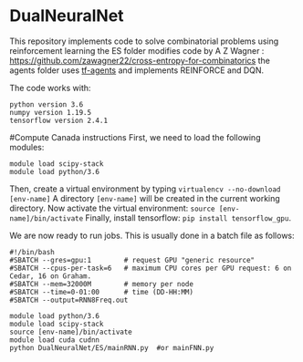 # DualNeuralNet

This repository implements code to solve combinatorial problems using reinforcement learning
the ES folder modifies code by A Z Wagner : https://github.com/zawagner22/cross-entropy-for-combinatorics
the agents folder uses [tf-agents](https://github.com/tensorflow/agents) and implements REINFORCE and DQN.

 The code works with:
 ```
 python version 3.6
 numpy version 1.19.5
 tensorflow version 2.4.1
 ```
 
 #Compute Canada instructions
 First, we need to load the following modules:
 ```
 module load scipy-stack
 module load python/3.6
 ```
 Then, create a virtual environment by typing
 `virtualencv --no-download [env-name]`
 A directory `[env-name]` will be created in the current working directory.  Now activate the virtual environment:
 `source [env-name]/bin/activate`
 Finally, install tensorflow:
 `pip install tensorflow_gpu`.
 
 We are now ready to run jobs. This is usually done in a batch file as follows:
 ```
 #!/bin/bash
#SBATCH --gres=gpu:1        # request GPU "generic resource"
#SBATCH --cpus-per-task=6   # maximum CPU cores per GPU request: 6 on Cedar, 16 on Graham.
#SBATCH --mem=32000M        # memory per node
#SBATCH --time=0-01:00      # time (DD-HH:MM)
#SBATCH --output=RNN8Freq.out 

module load python/3.6
module load scipy-stack
source [env-name]/bin/activate
module load cuda cudnn
python DualNeuralNet/ES/mainRNN.py  #or mainFNN.py
 ```
